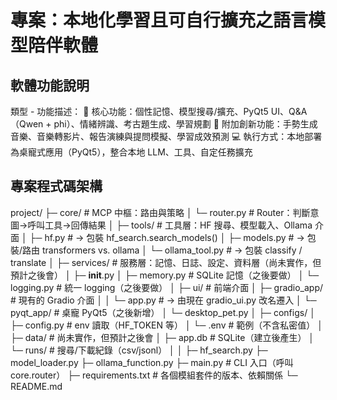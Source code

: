 # 專案：本地化學習且可自行擴充之語言模型陪伴軟體

## 軟體功能說明
類型 - 功能描述：
🎯 核心功能：個性記憶、模型搜尋/擴充、PyQt5 UI、Q&A（Qwen + phi）、情緒辨識、考古題生成、學習規劃
🐣 附加創新功能：手勢生成音樂、音樂轉影片、報告演練與提問模擬、學習成效預測
💻 執行方式：本地部署為桌寵式應用（PyQt5），整合本地 LLM、工具、自定任務擴充

## 專案程式碼架構
project/
├─ core/                         # MCP 中樞：路由與策略
│  └─ router.py                  # Router：判斷意圖→呼叫工具→回傳結果
│
├─ tools/                        # 工具層：HF 搜尋、模型載入、Ollama 介面
│  ├─ hf.py                      # → 包裝 hf_search.search_models()
│  ├─ models.py                  # → 包裝/路由 transformers vs. ollama
│  └─ ollama_tool.py             # → 包裝 classify / translate
│
├─ services/                     # 服務層：記憶、日誌、設定、資料層（尚未實作，但預計之後會）
│  ├─ __init__.py
│  ├─ memory.py                  # SQLite 記憶（之後要做）
│  └─ logging.py                 # 統一 logging（之後要做）
│
├─ ui/                           # 前端介面
│  ├─ gradio_app/                # 現有的 Gradio 介面
│  │  └─ app.py                  # → 由現在 gradio_ui.py 改名遷入
│  └─ pyqt_app/                  # 桌寵 PyQt5（之後新增）
│     └─ desktop_pet.py
│
├─ configs/
│  ├─ config.py                  # env 讀取（HF_TOKEN 等）
│  └─ .env                       # 範例（不含私密值）
│
├─ data/                         # 尚未實作，但預計之後會
│  ├─ app.db                     # SQLite（建立後產生）
│  └─ runs/                      # 搜尋/下載紀錄（csv/jsonl）
│
│
├─ hf_search.py
├─ model_loader.py
├─ ollama_function.py
├─ main.py                       # CLI 入口（呼叫 core.router）
├─ requirements.txt              # 各個模組套件的版本、依賴關係
└─ README.md